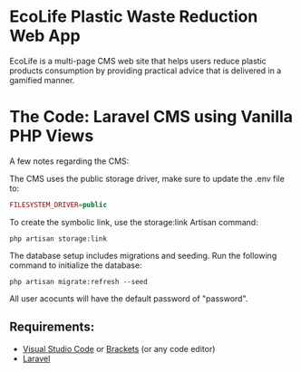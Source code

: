 # EcoLife Plastic Waste Reduction Web App

EcoLife is a multi-page CMS web site that helps users reduce plastic products consumption by providing practical advice that is delivered in a gamified manner.

# The Code: Laravel CMS using Vanilla PHP Views

A few notes regarding the CMS:

The CMS uses the public storage driver, make sure to update the .env file to:

```php
FILESYSTEM_DRIVER=public
```

To create the symbolic link, use the storage:link Artisan command:

```
php artisan storage:link
```

The database setup includes migrations and seeding. Run the following command to initialize the database:

```
php artisan migrate:refresh --seed
```

All user acocunts will have the default password of "password".

## Requirements:

* [Visual Studio Code](https://code.visualstudio.com/) or [Brackets](http://brackets.io/) (or any code editor)
* [Laravel](https://laravel.com/)

</a>
